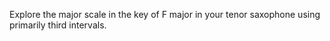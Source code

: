 Explore the major scale in the key of F major in your tenor saxophone using primarily third intervals.